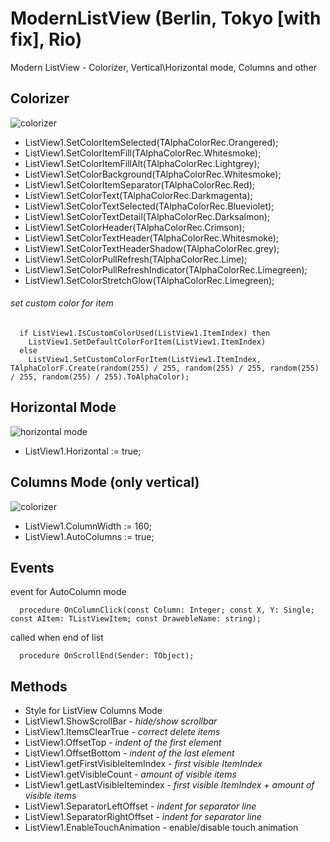 # ModernListView (Berlin, Tokyo [with fix], Rio)
Modern ListView - Colorizer, Vertical\Horizontal mode, Columns and other

## Colorizer
 ![colorizer](/screenshots/colorizer.png?raw=true)
  * ListView1.SetColorItemSelected(TAlphaColorRec.Orangered);
  * ListView1.SetColorItemFill(TAlphaColorRec.Whitesmoke);
  * ListView1.SetColorItemFillAlt(TAlphaColorRec.Lightgrey);
  * ListView1.SetColorBackground(TAlphaColorRec.Whitesmoke);
  * ListView1.SetColorItemSeparator(TAlphaColorRec.Red);
  * ListView1.SetColorText(TAlphaColorRec.Darkmagenta);
  * ListView1.SetColorTextSelected(TAlphaColorRec.Blueviolet);
  * ListView1.SetColorTextDetail(TAlphaColorRec.Darksalmon);
  * ListView1.SetColorHeader(TAlphaColorRec.Crimson);
  * ListView1.SetColorTextHeader(TAlphaColorRec.Whitesmoke);
  * ListView1.SetColorTextHeaderShadow(TAlphaColorRec.grey);
  * ListView1.SetColorPullRefresh(TAlphaColorRec.Lime);
  * ListView1.SetColorPullRefreshIndicator(TAlphaColorRec.Limegreen);
  * ListView1.SetColorStretchGlow(TAlphaColorRec.Limegreen);
  
###### set custom color for item
```  
  if ListView1.IsCustomColorUsed(ListView1.ItemIndex) then
    ListView1.SetDefaultColorForItem(ListView1.ItemIndex)
  else
    ListView1.SetCustomColorForItem(ListView1.ItemIndex, TAlphaColorF.Create(random(255) / 255, random(255) / 255, random(255) / 255, random(255) / 255).ToAlphaColor);
```

## Horizontal Mode
![horizontal mode](/screenshots/horizontal.png?raw=true)
  * ListView1.Horizontal := true;
  
## Columns Mode (only vertical)
![colorizer](/screenshots/autocolumns.png?raw=true)
  * ListView1.ColumnWidth := 160;
  * ListView1.AutoColumns := true;
  
## Events
event for AutoColumn mode
```
  procedure OnColumnClick(const Column: Integer; const X, Y: Single; const AItem: TListViewItem; const DrawebleName: string);
```
called when end of list
```
  procedure OnScrollEnd(Sender: TObject);
```
  
## Methods
  * Style for ListView Columns Mode
  * ListView1.ShowScrollBar - _hide/show scrollbar_
  * ListView1.ItemsClearTrue - _correct delete items_
  * ListView1.OffsetTop - _indent of the first element_
  * ListView1.OffsetBottom - _indent of the last element_
  * ListView1.getFirstVisibleItemIndex - _first visible ItemIndex_
  * ListView1.getVisibleCount - _amount of visible items_
  * ListView1.getLastVisibleItemindex - _first visible ItemIndex + amount of visible items_
  * ListView1.SeparatorLeftOffset - _indent for separator line_
  * ListView1.SeparatorRightOffset - _indent for separator line_
  * ListView1.EnableTouchAnimation - enable/disable touch animation
 
